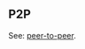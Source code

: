 ## P2P

<p class="c8"><span>See: </span><span class="c2"><a class="c3" href="#h.ikjsqxobvozv">peer-to-peer</a></span><span class="c0">.</span></p>

